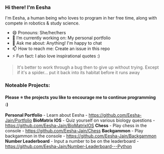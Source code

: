 ### Hi there! I'm Eesha

I'm Eesha, a human being who loves to program in her free time, along with compete in robotics & study science.

* 😄 Pronouns: She/her/hers
* 🔭 I’m currently working on: My personal portfolio
* 💬 Ask me about: Anything! I'm happy to chat
* 📫 How to reach me: Create an issue in this repo
* ⚡ Fun fact: I also love inspirational quotes :)

> It's better to work through a bug then to give up without trying. Except if it's a spider... put it back into its habitat before it runs away

### Noteable Projects:

#### Please ⭐ the projects you like to encourage me to continue programming :)

**Personal Portfolio** - Learn about Eesha - https://github.com/Eesha-Jain/Portfolio 
**BioMatrix IOS** - Quiz yourself on various biology questions - https://github.com/Eesha-Jain/BioMatrixIOS
**Chess** - Play chess in the console - https://github.com/Eesha-Jain/Chess
**Backgammon** - Play backgammon in the console - https://github.com/Eesha-Jain/Backgammon
**Number Leaderboard** - Input a number to be on the leaderboard - https://github.com/Eesha-Jain/Number-Leaderboard---Python

